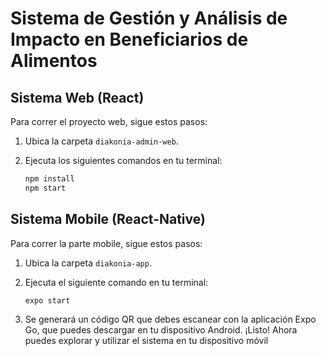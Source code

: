 # Sistema de Gestión y Análisis de Impacto en Beneficiarios de Alimentos

## Sistema Web (React)

Para correr el proyecto web, sigue estos pasos:

1. Ubica la carpeta `diakonia-admin-web`.
2. Ejecuta los siguientes comandos en tu terminal:

   ```bash
   npm install
   npm start

## Sistema Mobile (React-Native)

Para correr la parte mobile, sigue estos pasos:

1. Ubica la carpeta `diakonia-app`.
2. Ejecuta el siguiente comando en tu terminal:

   ```bash
   expo start

3. Se generará un código QR que debes escanear con la aplicación Expo Go, que puedes descargar en tu dispositivo Android.
¡Listo! Ahora puedes explorar y utilizar el sistema en tu dispositivo móvil